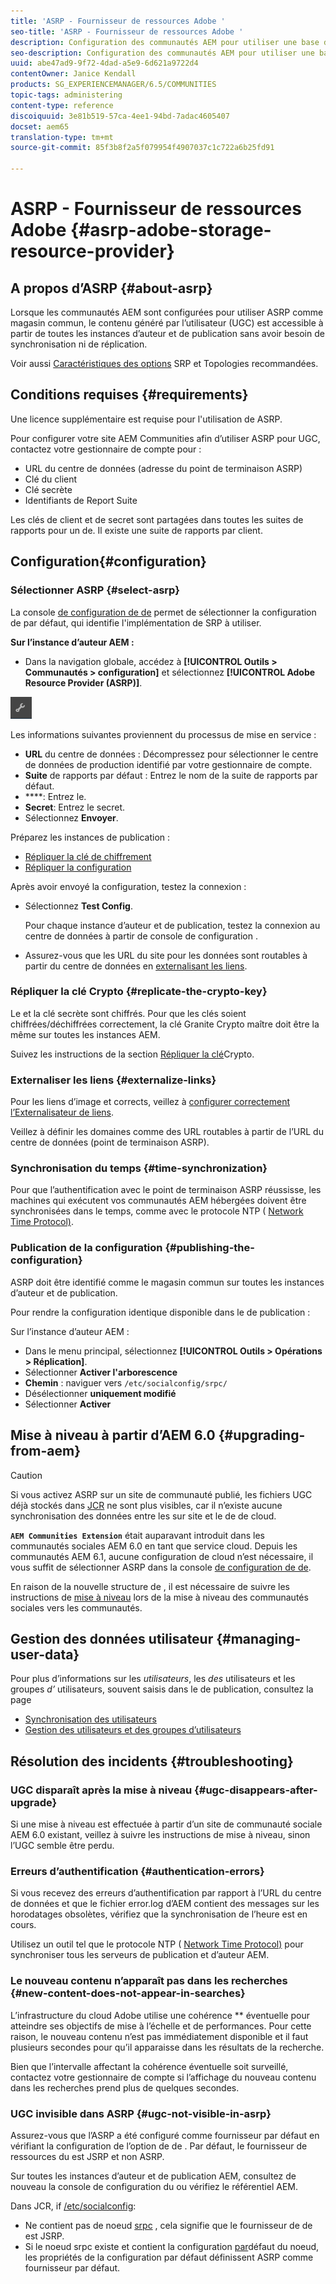 ```yaml
---
title: 'ASRP - Fournisseur de ressources Adobe '
seo-title: 'ASRP - Fournisseur de ressources Adobe '
description: Configuration des communautés AEM pour utiliser une base de données relationnelle comme magasin commun
seo-description: Configuration des communautés AEM pour utiliser une base de données relationnelle comme magasin commun
uuid: abe47ad9-9f72-4dad-a5e9-6d621a9722d4
contentOwner: Janice Kendall
products: SG_EXPERIENCEMANAGER/6.5/COMMUNITIES
topic-tags: administering
content-type: reference
discoiquuid: 3e81b519-57ca-4ee1-94bd-7adac4605407
docset: aem65
translation-type: tm+mt
source-git-commit: 85f3b8f2a5f079954f4907037c1c722a6b25fd91

---
```



# ASRP - Fournisseur de ressources Adobe {#asrp-adobe-storage-resource-provider}

## A propos d’ASRP {#about-asrp}

Lorsque les communautés AEM sont configurées pour utiliser ASRP comme magasin commun, le contenu généré par l’utilisateur (UGC) est accessible à partir de toutes les instances d’auteur et de publication sans avoir besoin de synchronisation ni de réplication.

Voir aussi [Caractéristiques des options](/help/communities/working-with-srp.md#characteristics-of-srp-options) SRP et Topologies [](/help/communities/topologies.md)recommandées.

## Conditions requises {#requirements}

Une licence supplémentaire est requise pour l&#39;utilisation de ASRP.

Pour configurer votre site AEM Communities afin d’utiliser ASRP pour UGC, contactez votre gestionnaire de compte pour :

* URL du centre de données (adresse du point de terminaison ASRP)
* Clé du client
* Clé secrète
* Identifiants de Report Suite

Les clés de client et de secret sont partagées dans toutes les suites de rapports pour un  de. Il existe une suite de rapports par client.

## Configuration{#configuration}

### Sélectionner ASRP {#select-asrp}

La console [de configuration de  de](/help/communities/srp-config.md) permet de sélectionner la configuration de par défaut, qui identifie l&#39;implémentation de SRP à utiliser.

**Sur l’instance d’auteur AEM :**

* Dans la navigation globale, accédez à **[!UICONTROL Outils > Communautés >  configuration]**  et sélectionnez **[!UICONTROL Adobe  Resource Provider (ASRP)]**.

![chlimage_1-30](assets/chlimage_1-30.png)

Les informations suivantes proviennent du processus de mise en service :

* **URL** du centre de données : Décompressez pour sélectionner le centre de données de production identifié par votre gestionnaire de compte.
* **Suite** de rapports par défaut : Entrez le nom de la suite de rapports par défaut.
* ****: Entrez le.
* **Secret**: Entrez le secret.
* Sélectionnez **Envoyer**.

Préparez les instances de publication :

* [Répliquer la clé de chiffrement](#replicate-the-crypto-key)
* [Répliquer la configuration](#publishing-the-configuration)

Après avoir envoyé la configuration, testez la connexion :

* Sélectionnez **Test Config**.

   Pour chaque instance d’auteur et de publication, testez la connexion au centre de données à partir de  console de configuration .

* Assurez-vous que les URL du site pour les données  sont routables à partir du centre de données en [externalisant les liens](#externalize-links).

### Répliquer la clé Crypto {#replicate-the-crypto-key}

Le et la clé secrète sont chiffrés. Pour que les clés soient chiffrées/déchiffrées correctement, la clé Granite Crypto maître doit être la même sur toutes les instances AEM.

Suivez les instructions de la section [Répliquer la clé](/help/communities/deploy-communities.md#replicate-the-crypto-key)Crypto.

### Externaliser les liens {#externalize-links}

Pour les liens d’image  et  corrects, veillez à [configurer correctement l’Externalisateur de liens](/help/sites-developing/externalizer.md).

Veillez à définir les domaines comme des URL routables à partir de l’URL du centre de données (point de terminaison ASRP).

### Synchronisation du temps {#time-synchronization}

Pour que l’authentification avec le point de terminaison ASRP réussisse, les machines qui exécutent vos communautés AEM hébergées doivent être synchronisées dans le temps, comme avec le protocole NTP ( [Network Time Protocol)](https://www.ntp.org/).

### Publication de la configuration {#publishing-the-configuration}

ASRP doit être identifié comme le magasin commun sur toutes les instances d’auteur et de publication.

Pour rendre la configuration identique disponible dans le  de publication  :

Sur l’instance d’auteur AEM :

* Dans le menu principal, sélectionnez **[!UICONTROL Outils > Opérations > Réplication]**.
* Sélectionner **Activer l&#39;arborescence**
* **Chemin** : naviguer vers `/etc/socialconfig/srpc/`
* Désélectionner **uniquement modifié**
* Sélectionner **Activer**

## Mise à niveau à partir d’AEM 6.0 {#upgrading-from-aem}

>[!CAUTION]
>
>Si vous activez ASRP sur un site de communauté publié, les fichiers UGC déjà stockés dans [JCR](/help/communities/jsrp.md) ne sont plus visibles, car il n’existe aucune synchronisation des données entre les  sur site   et le de  de cloud.

**`AEM Communities Extension`** était auparavant introduit dans les communautés sociales AEM 6.0 en tant que service cloud. Depuis les communautés AEM 6.1, aucune configuration de cloud n’est nécessaire, il vous suffit de sélectionner ASRP dans la console [de configuration de  de](/help/communities/srp-config.md).

En raison de la nouvelle structure de  , il est nécessaire de suivre les instructions de [mise à niveau](/help/communities/upgrade.md#adobe-cloud-storage) lors de la mise à niveau des communautés sociales vers les communautés.

## Gestion des données utilisateur {#managing-user-data}

Pour plus d’informations sur les *utilisateurs*, les *des* utilisateurs et les groupes *d’* utilisateurs, souvent saisis dans le  de publication, consultez la page

* [Synchronisation des utilisateurs](/help/communities/sync.md)
* [Gestion des utilisateurs et des groupes d’utilisateurs](/help/communities/users.md)

## Résolution des incidents {#troubleshooting}

### UGC disparaît après la mise à niveau {#ugc-disappears-after-upgrade}

Si une mise à niveau est effectuée à partir d’un site de communauté sociale AEM 6.0 existant, veillez à suivre les instructions [](/help/communities/upgrade.md#adobe-cloud-storage)de mise à niveau, sinon l’UGC semble être perdu.

### Erreurs d’authentification {#authentication-errors}

Si vous recevez des erreurs d’authentification par rapport à l’URL du centre de données et que le fichier error.log d’AEM contient des messages sur les horodatages obsolètes, vérifiez que la synchronisation de l’heure est en cours.

Utilisez un outil tel que le protocole NTP ( [Network Time Protocol)](https://www.ntp.org/) pour synchroniser tous les serveurs de publication et d’auteur AEM.

### Le nouveau contenu n’apparaît pas dans les recherches {#new-content-does-not-appear-in-searches}

L’infrastructure du cloud Adobe   utilise une cohérence ** éventuelle pour atteindre ses objectifs de mise à l’échelle et de performances. Pour cette raison, le nouveau contenu n’est pas immédiatement disponible et il faut plusieurs secondes pour qu’il apparaisse dans les résultats de la recherche.

Bien que l’intervalle affectant la cohérence éventuelle soit surveillé, contactez votre gestionnaire de compte si l’affichage du nouveau contenu dans les recherches prend plus de quelques secondes.

### UGC invisible dans ASRP {#ugc-not-visible-in-asrp}

Assurez-vous que l’ASRP a été configuré comme fournisseur par défaut en vérifiant la configuration de l’option de  de . Par défaut, le fournisseur de ressources  du est JSRP et non ASRP.

Sur toutes les instances d’auteur et de publication AEM, consultez de nouveau la console de configuration  du  ou vérifiez le référentiel AEM.

Dans JCR, if [/etc/socialconfig](https://localhost:4502/crx/de/index.jsp#/etc/socialconfig/):

* Ne contient pas de noeud [srpc](https://localhost:4502/crx/de/index.jsp#/etc/socialconfig/srpc) , cela signifie que le fournisseur de  de  est JSRP.
* Si le noeud srpc existe et contient la configuration [par](https://localhost:4502/crx/de/index.jsp#/etc/socialconfig/srpc/defaultconfiguration)défaut du noeud, les propriétés de la configuration par défaut définissent ASRP comme fournisseur par défaut.

